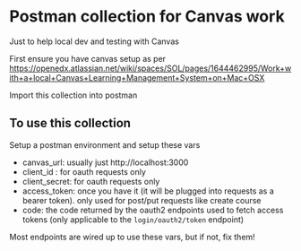 # Postman collection for Canvas work

Just to help local dev and testing with Canvas

First ensure you have canvas setup as per
https://openedx.atlassian.net/wiki/spaces/SOL/pages/1644462995/Work+with+a+local+Canvas+Learning+Management+System+on+Mac+OSX

Import this collection into postman


## To use this collection

Setup a postman environment and setup these vars

* canvas_url: usually just http://localhost:3000
* client_id : for oauth requests only
* client_secret: for oauth requests only
* access_token: once you have it (it will be plugged into requests as a bearer token). only used for post/put requests like create course
* code: the code returned by the oauth2 endpoints used to fetch access tokens (only applicable to
the `login/oauth2/token` endpoint)

Most endpoints are wired up to use these vars, but if not, fix them!
